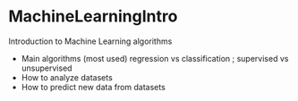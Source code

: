 # MachineLearningIntro
Introduction to Machine Learning algorithms
- Main algorithms (most used) regression vs classification ; supervised vs unsupervised
- How to analyze datasets
- How to predict new data from datasets
